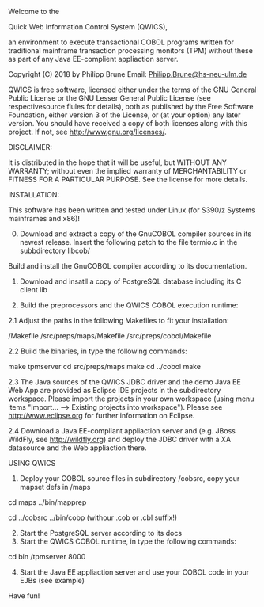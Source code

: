 Welcome to the 

Quick Web Information Control System (QWICS), 

an environment to execute transactional COBOL programs written for traditional mainframe transaction processing monitors (TPM) without these as part of any Java EE-complient appliaction server.

Copyright (C) 2018 by Philipp Brune  Email: Philipp.Brune@hs-neu-ulm.de   

QWICS is free software, licensed either under the terms of the GNU General Public License or the GNU Lesser General Public License (see respectivesource fiules for details), both as published by the Free Software Foundation, either version 3 of the License, or (at your option) any later version. 
You should have received a copy of both licenses along with this project. If not, see <http://www.gnu.org/licenses/>.  


DISCLAIMER:

It is distributed in the hope that it will be useful, but WITHOUT ANY WARRANTY; without even the implied warranty of MERCHANTABILITY or FITNESS FOR A PARTICULAR PURPOSE. See the license for more details.  


INSTALLATION:

This software has been written and tested under Linux (for S390/z Systems mainframes and x86)!

0. Download and extract a copy of the GnuCOBOL compiler sources in its newest release. Insert the following patch to the file termio.c in the subbdirectory libcob/


Build and install the GnuCOBOL compiler according to its documentation.

1. Download and insatll a copy of PostgreSQL database including its C client lib

2. Build the preprocessors and the QWICS COBOL execution runtime:

2.1  Adjust the paths in the following Makefiles to fit your installation:

<QWICSROOTDIR>/Makefile
<QWICSROOTDIR>/src/preps/maps/Makefile
<QWICSROOTDIR>/src/preps/cobol/Makefile

2.2 Build the binaries, in <QWICSROOTDIR> type the following commands:

make tpmserver
cd src/preps/maps
make
cd ../cobol
make

2.3 The Java sources of the QWICS JDBC driver and the demo Java EE Web App are provided as Eclipse IDE projects in the subdirectory workspace. Please import the projects in your own workspace (using menu items "Import... --> Existing projects into workspace"). Please see http://www.eclipse.org for further information on Eclipse.

2.4 Download a Java EE-compliant appliaction server and (e.g. JBoss WildFly, see http://wildfly.org) and deploy the JDBC driver with a XA datasource and the Web appliaction there.


USING QWICS

1. Deploy your COBOL source files in subdirectory <QWICSROOTDIR>/cobsrc, copy your mapset defs in <QWICSROOTDIR>/maps

cd maps
../bin/mapprep <MAPFILE>

cd ../cobsrc
../bin/cobp <COBOLMODULENAME>   (withour .cob or .cbl suffix!) 


2. Start the PostgreSQL server according to its docs
3. Start the QWICS COBOL runtime, in <QWICSROOTDIR> type the following commands:

cd bin
/tpmserver 8000

4. Start the Java EE appliaction server and use your COBOL code in your EJBs (see example)


Have fun!

